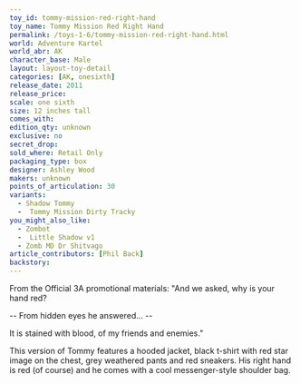 ```yaml
---
toy_id: tommy-mission-red-right-hand
toy_name: Tommy Mission Red Right Hand
permalink: /toys-1-6/tommy-mission-red-right-hand.html
world: Adventure Kartel
world_abr: AK
character_base: Male
layout: layout-toy-detail
categories: [AK, onesixth]
release_date: 2011
release_price: 
scale: one sixth
size: 12 inches tall
comes_with: 
edition_qty: unknown
exclusive: no
secret_drop:
sold_where: Retail Only
packaging_type: box
designer: Ashley Wood
makers: unknown
points_of_articulation: 30
variants: 
  - Shadow Tommy
  -  Tommy Mission Dirty Tracky
you_might_also_like:
  - Zombot
  -  Little Shadow v1
  - Zomb MD Dr Shitvago
article_contributors: [Phil Back]
backstory:
---
```

From the Official 3A promotional materials: 
"And we asked, why is your hand red?

-- From hidden eyes he answered... --

It is stained with blood, of my friends and enemies."

This version of Tommy features a hooded jacket, black t-shirt with red star image on the chest, grey weathered pants and red sneakers. His right hand is red (of course) and he comes with a cool messenger-style shoulder bag.